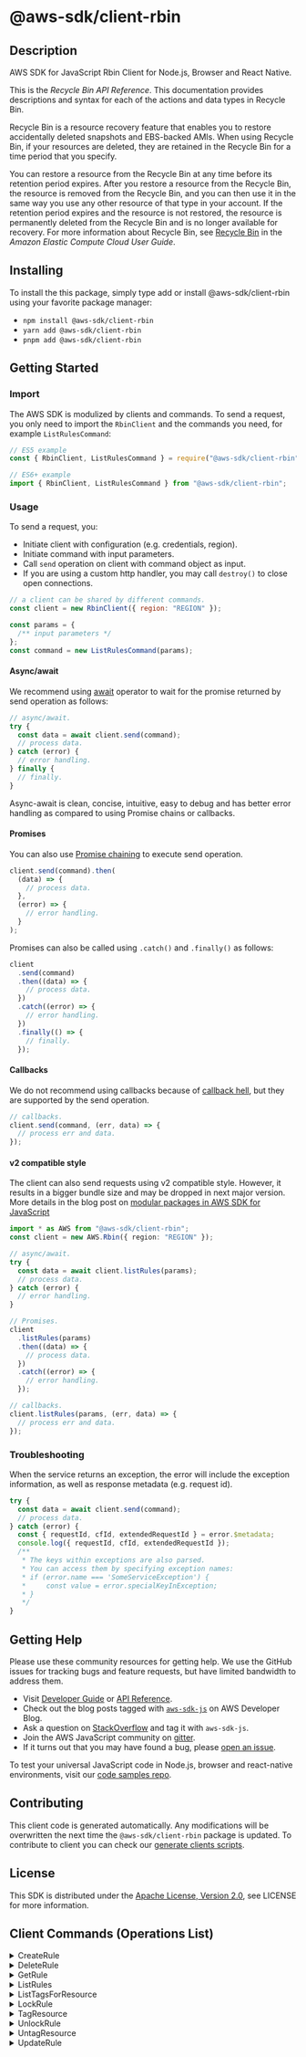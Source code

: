 <!-- generated file, do not edit directly -->

# @aws-sdk/client-rbin

## Description

AWS SDK for JavaScript Rbin Client for Node.js, Browser and React Native.

<p>This is the <i>Recycle Bin API Reference</i>. This documentation provides
descriptions and syntax for each of the actions and data types in Recycle Bin.</p>
<p>Recycle Bin is a resource recovery feature that enables you to restore accidentally
deleted snapshots and EBS-backed AMIs. When using Recycle Bin, if your resources are
deleted, they are retained in the Recycle Bin for a time period that you specify.</p>
<p>You can restore a resource from the Recycle Bin at any time before its retention period
expires. After you restore a resource from the Recycle Bin, the resource is removed from the
Recycle Bin, and you can then use it in the same way you use any other resource of that type
in your account. If the retention period expires and the resource is not restored, the resource
is permanently deleted from the Recycle Bin and is no longer available for recovery. For more
information about Recycle Bin, see <a href="https://docs.aws.amazon.com/AWSEC2/latest/UserGuide/snapshot-recycle-bin.html">
Recycle Bin</a> in the <i>Amazon Elastic Compute Cloud User Guide</i>.</p>

## Installing

To install the this package, simply type add or install @aws-sdk/client-rbin
using your favorite package manager:

- `npm install @aws-sdk/client-rbin`
- `yarn add @aws-sdk/client-rbin`
- `pnpm add @aws-sdk/client-rbin`

## Getting Started

### Import

The AWS SDK is modulized by clients and commands.
To send a request, you only need to import the `RbinClient` and
the commands you need, for example `ListRulesCommand`:

```js
// ES5 example
const { RbinClient, ListRulesCommand } = require("@aws-sdk/client-rbin");
```

```ts
// ES6+ example
import { RbinClient, ListRulesCommand } from "@aws-sdk/client-rbin";
```

### Usage

To send a request, you:

- Initiate client with configuration (e.g. credentials, region).
- Initiate command with input parameters.
- Call `send` operation on client with command object as input.
- If you are using a custom http handler, you may call `destroy()` to close open connections.

```js
// a client can be shared by different commands.
const client = new RbinClient({ region: "REGION" });

const params = {
  /** input parameters */
};
const command = new ListRulesCommand(params);
```

#### Async/await

We recommend using [await](https://developer.mozilla.org/en-US/docs/Web/JavaScript/Reference/Operators/await)
operator to wait for the promise returned by send operation as follows:

```js
// async/await.
try {
  const data = await client.send(command);
  // process data.
} catch (error) {
  // error handling.
} finally {
  // finally.
}
```

Async-await is clean, concise, intuitive, easy to debug and has better error handling
as compared to using Promise chains or callbacks.

#### Promises

You can also use [Promise chaining](https://developer.mozilla.org/en-US/docs/Web/JavaScript/Guide/Using_promises#chaining)
to execute send operation.

```js
client.send(command).then(
  (data) => {
    // process data.
  },
  (error) => {
    // error handling.
  }
);
```

Promises can also be called using `.catch()` and `.finally()` as follows:

```js
client
  .send(command)
  .then((data) => {
    // process data.
  })
  .catch((error) => {
    // error handling.
  })
  .finally(() => {
    // finally.
  });
```

#### Callbacks

We do not recommend using callbacks because of [callback hell](http://callbackhell.com/),
but they are supported by the send operation.

```js
// callbacks.
client.send(command, (err, data) => {
  // process err and data.
});
```

#### v2 compatible style

The client can also send requests using v2 compatible style.
However, it results in a bigger bundle size and may be dropped in next major version. More details in the blog post
on [modular packages in AWS SDK for JavaScript](https://aws.amazon.com/blogs/developer/modular-packages-in-aws-sdk-for-javascript/)

```ts
import * as AWS from "@aws-sdk/client-rbin";
const client = new AWS.Rbin({ region: "REGION" });

// async/await.
try {
  const data = await client.listRules(params);
  // process data.
} catch (error) {
  // error handling.
}

// Promises.
client
  .listRules(params)
  .then((data) => {
    // process data.
  })
  .catch((error) => {
    // error handling.
  });

// callbacks.
client.listRules(params, (err, data) => {
  // process err and data.
});
```

### Troubleshooting

When the service returns an exception, the error will include the exception information,
as well as response metadata (e.g. request id).

```js
try {
  const data = await client.send(command);
  // process data.
} catch (error) {
  const { requestId, cfId, extendedRequestId } = error.$metadata;
  console.log({ requestId, cfId, extendedRequestId });
  /**
   * The keys within exceptions are also parsed.
   * You can access them by specifying exception names:
   * if (error.name === 'SomeServiceException') {
   *     const value = error.specialKeyInException;
   * }
   */
}
```

## Getting Help

Please use these community resources for getting help.
We use the GitHub issues for tracking bugs and feature requests, but have limited bandwidth to address them.

- Visit [Developer Guide](https://docs.aws.amazon.com/sdk-for-javascript/v3/developer-guide/welcome.html)
  or [API Reference](https://docs.aws.amazon.com/AWSJavaScriptSDK/v3/latest/index.html).
- Check out the blog posts tagged with [`aws-sdk-js`](https://aws.amazon.com/blogs/developer/tag/aws-sdk-js/)
  on AWS Developer Blog.
- Ask a question on [StackOverflow](https://stackoverflow.com/questions/tagged/aws-sdk-js) and tag it with `aws-sdk-js`.
- Join the AWS JavaScript community on [gitter](https://gitter.im/aws/aws-sdk-js-v3).
- If it turns out that you may have found a bug, please [open an issue](https://github.com/aws/aws-sdk-js-v3/issues/new/choose).

To test your universal JavaScript code in Node.js, browser and react-native environments,
visit our [code samples repo](https://github.com/aws-samples/aws-sdk-js-tests).

## Contributing

This client code is generated automatically. Any modifications will be overwritten the next time the `@aws-sdk/client-rbin` package is updated.
To contribute to client you can check our [generate clients scripts](https://github.com/aws/aws-sdk-js-v3/tree/main/scripts/generate-clients).

## License

This SDK is distributed under the
[Apache License, Version 2.0](http://www.apache.org/licenses/LICENSE-2.0),
see LICENSE for more information.

## Client Commands (Operations List)

<details>
<summary>
CreateRule
</summary>

[Command API Reference](https://docs.aws.amazon.com/AWSJavaScriptSDK/v3/latest/clients/client-rbin/classes/createrulecommand.html) / [Input](https://docs.aws.amazon.com/AWSJavaScriptSDK/v3/latest/clients/client-rbin/interfaces/createrulecommandinput.html) / [Output](https://docs.aws.amazon.com/AWSJavaScriptSDK/v3/latest/clients/client-rbin/interfaces/createrulecommandoutput.html)

</details>
<details>
<summary>
DeleteRule
</summary>

[Command API Reference](https://docs.aws.amazon.com/AWSJavaScriptSDK/v3/latest/clients/client-rbin/classes/deleterulecommand.html) / [Input](https://docs.aws.amazon.com/AWSJavaScriptSDK/v3/latest/clients/client-rbin/interfaces/deleterulecommandinput.html) / [Output](https://docs.aws.amazon.com/AWSJavaScriptSDK/v3/latest/clients/client-rbin/interfaces/deleterulecommandoutput.html)

</details>
<details>
<summary>
GetRule
</summary>

[Command API Reference](https://docs.aws.amazon.com/AWSJavaScriptSDK/v3/latest/clients/client-rbin/classes/getrulecommand.html) / [Input](https://docs.aws.amazon.com/AWSJavaScriptSDK/v3/latest/clients/client-rbin/interfaces/getrulecommandinput.html) / [Output](https://docs.aws.amazon.com/AWSJavaScriptSDK/v3/latest/clients/client-rbin/interfaces/getrulecommandoutput.html)

</details>
<details>
<summary>
ListRules
</summary>

[Command API Reference](https://docs.aws.amazon.com/AWSJavaScriptSDK/v3/latest/clients/client-rbin/classes/listrulescommand.html) / [Input](https://docs.aws.amazon.com/AWSJavaScriptSDK/v3/latest/clients/client-rbin/interfaces/listrulescommandinput.html) / [Output](https://docs.aws.amazon.com/AWSJavaScriptSDK/v3/latest/clients/client-rbin/interfaces/listrulescommandoutput.html)

</details>
<details>
<summary>
ListTagsForResource
</summary>

[Command API Reference](https://docs.aws.amazon.com/AWSJavaScriptSDK/v3/latest/clients/client-rbin/classes/listtagsforresourcecommand.html) / [Input](https://docs.aws.amazon.com/AWSJavaScriptSDK/v3/latest/clients/client-rbin/interfaces/listtagsforresourcecommandinput.html) / [Output](https://docs.aws.amazon.com/AWSJavaScriptSDK/v3/latest/clients/client-rbin/interfaces/listtagsforresourcecommandoutput.html)

</details>
<details>
<summary>
LockRule
</summary>

[Command API Reference](https://docs.aws.amazon.com/AWSJavaScriptSDK/v3/latest/clients/client-rbin/classes/lockrulecommand.html) / [Input](https://docs.aws.amazon.com/AWSJavaScriptSDK/v3/latest/clients/client-rbin/interfaces/lockrulecommandinput.html) / [Output](https://docs.aws.amazon.com/AWSJavaScriptSDK/v3/latest/clients/client-rbin/interfaces/lockrulecommandoutput.html)

</details>
<details>
<summary>
TagResource
</summary>

[Command API Reference](https://docs.aws.amazon.com/AWSJavaScriptSDK/v3/latest/clients/client-rbin/classes/tagresourcecommand.html) / [Input](https://docs.aws.amazon.com/AWSJavaScriptSDK/v3/latest/clients/client-rbin/interfaces/tagresourcecommandinput.html) / [Output](https://docs.aws.amazon.com/AWSJavaScriptSDK/v3/latest/clients/client-rbin/interfaces/tagresourcecommandoutput.html)

</details>
<details>
<summary>
UnlockRule
</summary>

[Command API Reference](https://docs.aws.amazon.com/AWSJavaScriptSDK/v3/latest/clients/client-rbin/classes/unlockrulecommand.html) / [Input](https://docs.aws.amazon.com/AWSJavaScriptSDK/v3/latest/clients/client-rbin/interfaces/unlockrulecommandinput.html) / [Output](https://docs.aws.amazon.com/AWSJavaScriptSDK/v3/latest/clients/client-rbin/interfaces/unlockrulecommandoutput.html)

</details>
<details>
<summary>
UntagResource
</summary>

[Command API Reference](https://docs.aws.amazon.com/AWSJavaScriptSDK/v3/latest/clients/client-rbin/classes/untagresourcecommand.html) / [Input](https://docs.aws.amazon.com/AWSJavaScriptSDK/v3/latest/clients/client-rbin/interfaces/untagresourcecommandinput.html) / [Output](https://docs.aws.amazon.com/AWSJavaScriptSDK/v3/latest/clients/client-rbin/interfaces/untagresourcecommandoutput.html)

</details>
<details>
<summary>
UpdateRule
</summary>

[Command API Reference](https://docs.aws.amazon.com/AWSJavaScriptSDK/v3/latest/clients/client-rbin/classes/updaterulecommand.html) / [Input](https://docs.aws.amazon.com/AWSJavaScriptSDK/v3/latest/clients/client-rbin/interfaces/updaterulecommandinput.html) / [Output](https://docs.aws.amazon.com/AWSJavaScriptSDK/v3/latest/clients/client-rbin/interfaces/updaterulecommandoutput.html)

</details>
